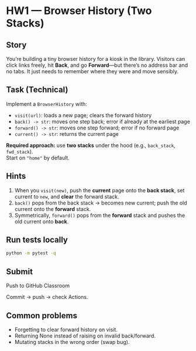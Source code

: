 # HW1 — Browser History (Two Stacks)

## Story
You’re building a tiny browser history for a kiosk in the library. Visitors can click links freely, hit **Back**, and go **Forward**—but there’s no address bar and no tabs. It just needs to remember where they were and move sensibly.

## Task (Technical)
Implement a `BrowserHistory` with:
- `visit(url)`: loads a new page; clears the forward history
- `back() -> str`: moves one step back; error if already at the earliest page
- `forward() -> str`: moves one step forward; error if no forward page
- `current() -> str`: returns the current page

**Required approach:** use **two stacks** under the hood (e.g., `back_stack`, `fwd_stack`).  
Start on `"home"` by default.

## Hints
1) When you `visit(new)`, push the **current** page onto the **back stack**, set current to `new`, and **clear** the forward stack.  
2) `back()` pops from the back stack → becomes new current; push the old current onto the **forward** stack.  
3) Symmetrically, `forward()` pops from the **forward** stack and pushes the old current onto **back**.

## Run tests locally
```bash
python -m pytest -q
```
## Submit
Push to GitHub Classroom

Commit → push → check Actions.

## Common problems
- Forgetting to clear forward history on visit.
- Returning None instead of raising on invalid back/forward.
- Mutating stacks in the wrong order (swap bug).
